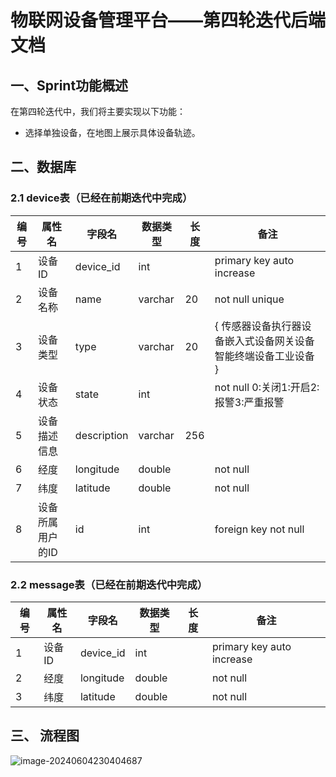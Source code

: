 # 物联网设备管理平台——第四轮迭代后端文档

## 一、Sprint功能概述

在第四轮迭代中，我们将主要实现以下功能：

- 选择单独设备，在地图上展示具体设备轨迹。



## 二、数据库

### 2.1 device表（已经在前期迭代中完成）

| 编号 | 属性名           | 字段名      | 数据类型 | 长度 | 备注                                                         |
| ---- | ---------------- | ----------- | -------- | ---- | ------------------------------------------------------------ |
| 1    | 设备ID           | device_id   | int      |      | primary key auto increase                                    |
| 2    | 设备名称         | name        | varchar  | 20   | not null unique                                              |
| 3    | 设备类型         | type        | varchar  | 20   | { 传感器设备执行器设备嵌入式设备网关设备智能终端设备工业设备 } |
| 4    | 设备状态         | state       | int      |      | not null 0:关闭1:开启2:报警3:严重报警                        |
| 5    | 设备描述信息     | description | varchar  | 256  |                                                              |
| 6    | 经度             | longitude   | double   |      | not null                                                     |
| 7    | 纬度             | latitude    | double   |      | not null                                                     |
| 8    | 设备所属用户的ID | id          | int      |      | foreign key not null                                         |



### 2.2 message表（已经在前期迭代中完成）

| 编号 | 属性名 | 字段名    | 数据类型 | 长度 | 备注                      |
| ---- | ------ | --------- | -------- | ---- | ------------------------- |
| 1    | 设备ID | device_id | int      |      | primary key auto increase |
| 2    | 经度   | longitude | double   |      | not null                  |
| 3    | 纬度   | latitude  | double   |      | not null                  |





## 三、 流程图

![image-20240604230404687](G:\D\2021\大规模实验\第四轮迭代后端文档.assets\image-20240604230404687.png)